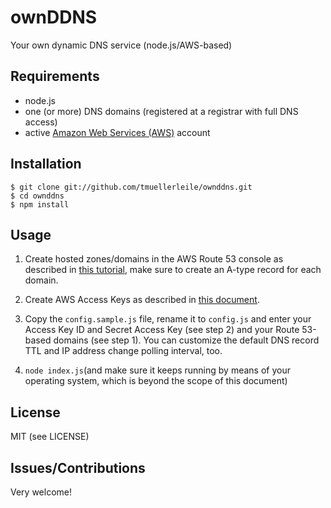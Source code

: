# ownDDNS

Your own dynamic DNS service (node.js/AWS-based)

## Requirements

- node.js
- one (or more) DNS domains (registered at a registrar with full DNS access)
- active [Amazon Web Services (AWS)](http://aws.amazon.com/) account

## Installation

    $ git clone git://github.com/tmuellerleile/ownddns.git
    $ cd ownddns
    $ npm install

## Usage

1. Create hosted zones/domains in the AWS Route 53 console as described in [this tutorial](http://docs.aws.amazon.com/Route53/latest/DeveloperGuide/R53Example.html), make sure to create an A-type record for each domain.

2. Create AWS Access Keys as described in [this document](http://docs.aws.amazon.com/AWSSecurityCredentials/1.0/AboutAWSCredentials.html#AccessKeys).

3. Copy the `config.sample.js` file, rename it to `config.js` and enter your Access Key ID and Secret Access Key (see step 2) and your Route 53-based domains (see step 1). You can customize the default DNS record TTL and IP address change polling interval, too.

4. `node index.js`(and make sure it keeps running by means of your operating system, which is beyond the scope of this document)

## License

MIT (see LICENSE)

## Issues/Contributions

Very welcome!
